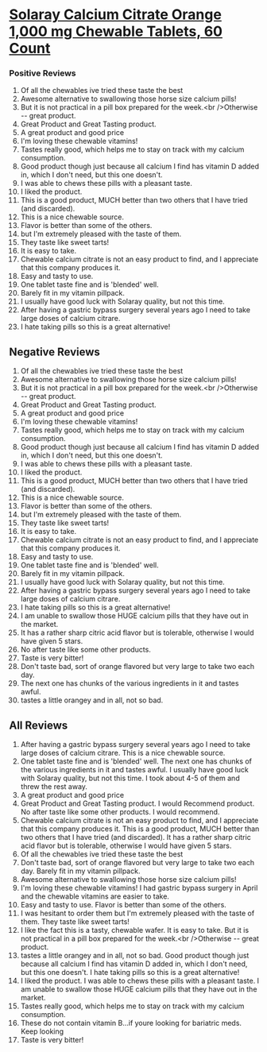 # [Solaray Calcium Citrate Orange 1,000 mg Chewable Tablets, 60 Count](https://products.checkmycream.com/products/Solaray-Calcium-Citrate-Orange-1000-mg-Chewable-Tablets-60-Count.html)

### Positive Reviews

<ol>
      <li>Of all the chewables ive tried these taste the best</li>
      <li>Awesome alternative to swallowing those horse size calcium pills!</li>
      <li>But it is not practical in a pill box prepared for the week.&lt;br /&gt;Otherwise -- great product.</li>
      <li>Great Product and Great Tasting product.  </li>
      <li>A great product and good price</li>
      <li>I&#x27;m loving these chewable vitamins!  </li>
      <li>Tastes really good, which helps me to stay on track with my calcium consumption.</li>
      <li>Good product though just because all calcium I find has vitamin D added in, which I don&#x27;t need, but this one doesn&#x27;t.</li>
      <li>I was able to chews these pills with a pleasant taste.</li>
      <li>I liked the product.</li>
      <li>This is a good product, MUCH better than two others that I have tried (and discarded).  </li>
      <li>This is a nice chewable source.</li>
      <li>Flavor is better than some of the others.</li>
      <li>but I&#x27;m extremely pleased with the taste of them.  </li>
      <li>They taste like sweet tarts!</li>
      <li>It is easy to take.  </li>
      <li>Chewable calcium citrate is not an easy product to find, and I appreciate that this company produces it.    </li>
      <li>Easy and tasty to use.  </li>
      <li>One tablet taste fine and is &#x27;blended&#x27; well.</li>
      <li>Barely fit in my vitamin pillpack.</li>
      <li>I usually have good luck with Solaray quality, but not this time.</li>
      <li>After having a gastric bypass surgery several years ago I need to take large doses of calcium citrare.</li>
      <li>I hate taking pills so this is a great alternative!</li>
</ol>


<h2>Negative Reviews</h2>
<ol>
<li> Of all the chewables ive tried these taste the best</li>
<li> Awesome alternative to swallowing those horse size calcium pills!</li>
<li> But it is not practical in a pill box prepared for the week.&lt;br /&gt;Otherwise -- great product.</li>
<li> Great Product and Great Tasting product.  </li>
<li> A great product and good price</li>
<li> I&#x27;m loving these chewable vitamins!  </li>
<li> Tastes really good, which helps me to stay on track with my calcium consumption.</li>
<li> Good product though just because all calcium I find has vitamin D added in, which I don&#x27;t need, but this one doesn&#x27;t.</li>
<li> I was able to chews these pills with a pleasant taste.</li>
<li> I liked the product.</li>
<li> This is a good product, MUCH better than two others that I have tried (and discarded).  </li>
<li> This is a nice chewable source.</li>
<li> Flavor is better than some of the others.</li>
<li> but I&#x27;m extremely pleased with the taste of them.  </li>
<li> They taste like sweet tarts!</li>
<li> It is easy to take.  </li>
<li> Chewable calcium citrate is not an easy product to find, and I appreciate that this company produces it.    </li>
<li> Easy and tasty to use.  </li>
<li> One tablet taste fine and is &#x27;blended&#x27; well.</li>
<li> Barely fit in my vitamin pillpack.</li>
<li> I usually have good luck with Solaray quality, but not this time.</li>
<li> After having a gastric bypass surgery several years ago I need to take large doses of calcium citrare.</li>
<li> I hate taking pills so this is a great alternative!</li>
<li> I am unable to swallow those HUGE calcium pills that they have out in the market.</li>
<li> It has a rather sharp citric acid flavor but is tolerable, otherwise I would have given 5 stars.</li>
<li> No after taste like some other products.</li>
<li> Taste is very bitter!</li>
<li> Don&#x27;t taste bad, sort of orange flavored but very large to take two each day.</li>
<li> The next one has chunks of the various ingredients in it and tastes awful.</li>
<li> tastes a little orangey and in all, not so bad.</li>
</ol>

<h2>All Reviews</h2>

<ol>
    <li> After having a gastric bypass surgery several years ago I need to take large doses of calcium citrare. This is a nice chewable source.</li>
    <li> One tablet taste fine and is &#x27;blended&#x27; well. The next one has chunks of the various ingredients in it and tastes awful. I usually have good luck with Solaray quality, but not this time. I took about 4-5 of them and threw the rest away.</li>
    <li> A great product and good price</li>
    <li> Great Product and Great Tasting product.  I would Recommend product. No after taste like some other products. I would recommend.</li>
    <li> Chewable calcium citrate is not an easy product to find, and I appreciate that this company produces it.    This is a good product, MUCH better than two others that I have tried (and discarded).  It has a rather sharp citric acid flavor but is tolerable, otherwise I would have given 5 stars.</li>
    <li> Of all the chewables ive tried these taste the best</li>
    <li> Don&#x27;t taste bad, sort of orange flavored but very large to take two each day. Barely fit in my vitamin pillpack.</li>
    <li> Awesome alternative to swallowing those horse size calcium pills!</li>
    <li> I&#x27;m loving these chewable vitamins!  I had gastric bypass surgery in April and the chewable vitamins are easier to take.</li>
    <li> Easy and tasty to use.  Flavor is better than some of the others.</li>
    <li> I was hesitant to order them but I&#x27;m extremely pleased with the taste of them.  They taste like sweet tarts!</li>
    <li> I like the fact this is a tasty, chewable wafer.  It is easy to take.  But it is not practical in a pill box prepared for the week.&lt;br /&gt;Otherwise -- great product.</li>
    <li> tastes a little orangey and in all, not so bad. Good product though just because all calcium I find has vitamin D added in, which I don&#x27;t need, but this one doesn&#x27;t. I hate taking pills so this is a great alternative!</li>
    <li> I liked the product. I was able to chews these pills with a pleasant taste. I am unable to swallow those HUGE calcium pills that they have out in the market.</li>
    <li> Tastes really good, which helps me to stay on track with my calcium consumption.</li>
    <li> These do not contain vitamin B...if youre looking for bariatric meds. Keep looking</li>
    <li> Taste is very bitter!</li>
</ol>





